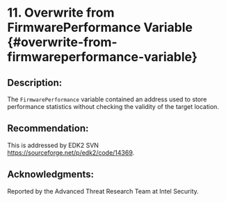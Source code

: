 # 11. Overwrite from FirmwarePerformance Variable {#overwrite-from-firmwareperformance-variable}


## Description:


The ```FirmwarePerformance``` variable contained an address used to store performance statistics without checking the validity of the target location.

## Recommendation:


This is addressed by EDK2 SVN https://sourceforge.net/p/edk2/code/14369.


## Acknowledgments:


Reported by the Advanced Threat Research Team at Intel Security.

